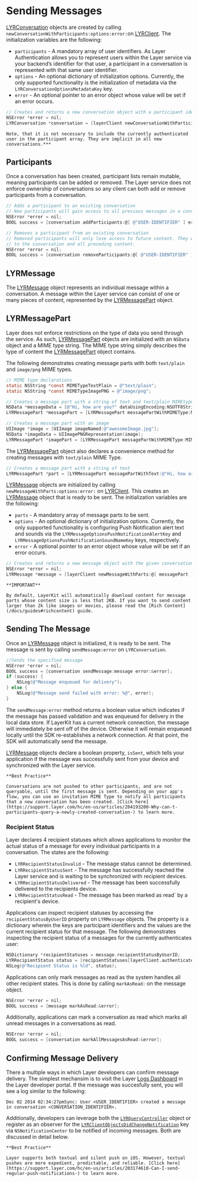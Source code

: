 # Sending Messages
[LYRConversation](/docs/api/ios#lyrconversation) objects are created by calling `newConversationWithParticipants:options:error:`on [LYRClient](/docs/api/ios#lyrclient). The initialization variables are the following:

* `participants` - A mandatory array of user identifiers. As Layer Authentication allows you to represent users within the Layer service via your backend’s identifier for that user, a participant in a conversation is represented with that same user identifier.
* `options` - An optional dictionary of initialization options. Currently, the only supported functionality is the initialization of metadata via the `LYRConversationOptionsMetadataKey` key.
* `error` - An optional pointer to an error object whose value will be set if an error occurs.

```objectivec
// Creates and returns a new conversation object with a participant identifier
NSError *error = nil;
LYRConversation *conversation = [layerClient newConversationWithParticipants:[NSSet setWithObjects:@"USER-IDENTIFIER", nil] options:nil error:&error];
```

```emphasis
Note, that it is not necessary to include the currently authenticated user in the participant array. They are implicit in all new conversations.***
```

## Participants

Once a conversation has been created, participant lists remain mutable, meaning participants can be added or removed. The Layer service does not enforce ownership of conversations so any client can both add or remove participants from a conversation.

```objectivec
// Adds a participant to an existing conversation
// New participants will gain access to all previous messages in a conversation.
NSError *error = nil;
BOOL success = [conversation addParticipants:@[ @"USER-IDENTIFIER" ] error:&error];

// Removes a participant from an existing conversation
// Removed participants will only lose access to future content. They will retain access
// to the conversation and all preceding content.
NSError *error = nil;
BOOL success = [conversation removeParticipants:@[ @"USER-IDENTIFIER" ] error:&error];
```

## LYRMessage

The [LYRMessage](/docs/api/ios#lyrmessage) object represents an individual message within a conversation. A message within the Layer service can consist of one or many pieces of content, represented by the [LYRMessagePart](/docs/api/ios#lyrmessagepart) object.

## LYRMessagePart

Layer does not enforce restrictions on the type of data you send through the service. As such, [LYRMessagePart](/docs/api/ios#lyrmessagepart) objects are initialized with an `NSData` object and a MIME type string. The MIME type string simply describes the type of content the [LYRMessagePart](/docs/api/ios#lyrmessagepart) object contains.

The following demonstrates creating message parts with both `text/plain` and `image/png` MIME types.

```objectivec
// MIME type declarations
static NSString *const MIMETypeTextPlain = @"text/plain";
static NSString *const MIMETypeImagePNG = @"image/png";

// Creates a message part with a string of text and text/plain MIMEtype.
NSData *messageData = [@"Hi, how are you?" dataUsingEncoding:NSUTF8StringEncoding];
LYRMessagePart *messagePart = [LYRMessagePart messagePartWithMIMEType:MIMETypeTextPlain data:messageData];

// Creates a message part with an image
UIImage *image = [UIImage imageNamed:@"awesomeImage.jpg"];
NSData *imageData = UIImagePNGRepresentation(image);
LYRMessagePart *imagePart = [LYRMessagePart messagePartWithMIMEType:MIMETypeImageJPG data:imageData];
```

The [LYRMessagePart](/docs/api/ios#lyrmessagepart) object also declares a convenience method for creating messages with `text/plain` MIME Type.

```objectivec
// Creates a message part with a string of text
LYRMessagePart *part = [LYRMessagePart messagePartWithText:@"Hi, how are you?"];
```

[LYRMessage](/docs/api/ios#lyrmessage) objects are initialized by calling `newMessageWithParts:options:error:` on [LYRClient](/docs/api/ios#lyrclient). This creates an [LYRMessage](/docs/api/ios#lyrmessage) object that is ready to be sent. The initialization variables are the following:

* `parts` - A mandatory array of message parts to be sent.
* `options` - An optional dictionary of initialization options. Currently, the only supported functionality is configuring Push Notification alert text and sounds via the `LYRMessageOptionsPushNotificationAlertKey` and `LYRMessageOptionsPushNotificationSoundNameKey` keys, respectively.
* `error` - A optional pointer to an error object whose value will be set if an error occurs.


```objectivec
// Creates and returns a new message object with the given conversation and array of message parts
NSError *error = nil;
LYRMessage *message = [layerClient newMessageWithParts:@[ messagePart ] options:nil error:&error];
```

```emphasis
**IMPORTANT**

By default, LayerKit will automatically download content for message parts whose content size is less that 2KB. If you want to send content larger than 2k like images or movies, please read the [Rich Content](/docs/guides#richcontent) guide.
```

## Sending The Message

Once an [LYRMessage](/docs/api/ios#lyrmessage) object is initialized, it is ready to be sent. The message is sent by calling `sendMessage:error` on `LYRConversation`.

```objectivec
//Sends the specified message
NSError *error = nil;
BOOL success = [conversation sendMessage:message error:&error];
if (success) {
	NSLog(@"Message enqueued for delivery");
} else {
	NSLog(@"Message send failed with error: %@", error);
}
```

The `sendMessage:error` method returns a boolean value which indicates if the message has passed validation and was enqueued for delivery in the local data store. If LayerKit has a current network connection, the message will immediately be sent off of the device. Otherwise it will remain enqueued locally until the SDK re-establishes a network connection. At that point, the SDK will automatically send the message.

[LYRMessage](/docs/api/ios#lyrmessage) objects declare a boolean property, `isSent`, which tells your application if the message was successfully sent from your device and synchronized with the Layer service.

```emphasis
**Best Practice**

Conversations are not pushed to other participants, and are not queryable, until the first message is sent. Depending on your app's flow, you can use an invitation MIME Type to notify all participants that a new conversation has been created. [Click here](https://support.layer.com/hc/en-us/articles/204193200-Why-can-t-participants-query-a-newly-created-conversation-) to learn more.
```

### Recipient Status

Layer declares 4 recipient statuses which allows applications to monitor the actual status of a message for every individual participants in a conversation. The states are the following:

* `LYRRecipientStatusInvalid` - The message status cannot be determined.
* `LYRRecipientStatusSent` - The message has successfully reached the Layer service and is waiting to be synchronized with recipient devices.
* `LYRRecipientStatusDelivered` - The message has been successfully delivered to the recipients device.
* `LYRRecipientStatusRead` - The message has been marked as read` by a recipient's device.

Applications can inspect recipient statuses by accessing the `recipientStatusByUserID` property on `LYRMessage` objects. The property is a dictionary wherein the keys are participant identifiers and the values are the current recipient status for that message. The following demonstrates inspecting the recipient status of a messages for the currently authenticates user:

```objectivec
NSDictionary *recipientStatuses = message.recipientStatusByUserID;
LYRRecipientStatus status = [recipientStatuses[layerClient.authenticatedUserID] integerValue];
NSLog(@"Recipient Status is %ld", status);
```

Applications can only mark messages as read as the system handles all other recipient states. This is done by calling `markAsRead:` on the message object.

```objectivec
NSError *error = nil;
BOOL success = [message markAsRead:&error];
```

Additionally, applications can mark a conversation as read which marks all unread messages in a conversations as read.

```objectivec
NSError *error = nil;
BOOL success = [conversation markAllMessagesAsRead:&error];  
```

## Confirming Message Delivery

There a multiple ways in which Layer developers can confirm message delivery. The simplest mechansim is to visit the Layer [Logs Dashboard](https://developer.layer.com/dashboard/projects/layer-sample/logs) in the Layer developer portal. If the message was succesfully sent, you will see a log similar to the following:

```
Dec 02 2014 02:34:27pmSync: User <USER_IDENTIFIER> created a message in conversation <CONVERSATION_IDENTIFIER>.
```

Additionally, developers can leverage both the [`LYRQueryController`](#query) object or register as an observer for the [`LYRClientObjectsDidChangeNotification`](#sync-notifications) key via `NSNotificationCenter` to be notified of incoming messages. Both are discussed in detail below.

```emphasis
**Best Practice**

Layer supports both textual and silent push on iOS. However, textual pushes are more expedient, predictable, and reliable. [Click here](https://support.layer.com/hc/en-us/articles/203174610-Can-I-send-regular-push-notifications-) to learn more. 
```
